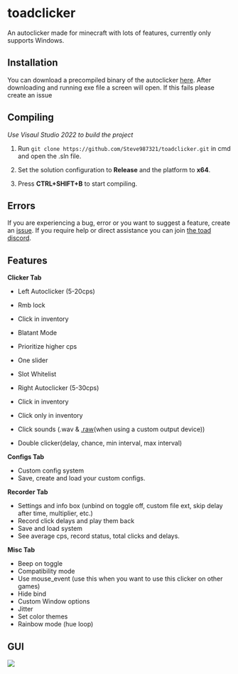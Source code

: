 toadclicker
===========

An autoclicker made for minecraft with lots of features, currently only supports Windows. 

## Installation
You can download a precompiled binary of the autoclicker [here](https://github.com/Steve987321/toadclicker/releases/).
After downloading and running exe file a screen will open. If this fails please create an issue 

## Compiling
*Use Visaul Studio 2022 to build the project*

1. Run `git clone https://github.com/Steve987321/toadclicker.git` in cmd and open the .sln file. 

1. Set the solution configuration to **Release** and the platform to **x64**.

1. Press **CTRL+SHIFT+B** to start compiling. 

## Errors
If you are experiencing a bug, error or you want to suggest a feature, create an [issue](https://github.com/Steve987321/toadclicker/issues). If you require help or direct assistance you can join [the toad discord](https://discord.gg/xVcj9NaDwr).

## Features

**Clicker Tab**
- Left Autoclicker (5-20cps)
- Rmb lock
- Click in inventory
- Blatant Mode
- Prioritize higher cps
- One slider
- Slot Whitelist

- Right Autoclicker (5-30cps)
- Click in inventory
- Click only in inventory

- Click sounds (.wav & [.raw](https://github.com/Steve987321/toadclicker/releases/tag/v1.7.0)(when using a custom output device))
- Double clicker(delay, chance, min interval, max interval)

**Configs Tab**
- Custom config system
- Save, create and load your custom configs. 

**Recorder Tab**
- Settings and info box (unbind on toggle off, custom file ext, skip delay after time, multiplier, etc.)
- Record click delays and play them back
- Save and load system
- See average cps, record status, total clicks and delays. 

**Misc Tab**
- Beep on toggle
- Compatibility mode
- Use mouse_event (use this when you want to use this clicker on other games) 
- Hide bind
- Custom Window options
- Jitter
- Set color themes
- Rainbow mode (hue loop)

## GUI

![](https://cdn.upload.systems/uploads/qdp3qiPc.png)
